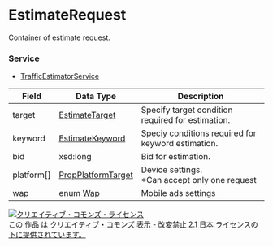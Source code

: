 # EstimateRequest
Container of estimate request.
### Service
+ [TrafficEstimatorService](../services/TrafficEstimatorService.md)

| Field | Data Type | Description | 
|---|---|---|
| target| <a href="../data/EstimateTarget.md">EstimateTarget</a>| Specify target condition required for estimation. |
| keyword| <a href="../data/EstimateKeyword.md">EstimateKeyword</a>| Speciy conditions required for keyword estimation. |
| bid| xsd:long| Bid for estimation. |
| platform[]| <a href="../data/PropPlatformTarget.md">PropPlatformTarget</a>| Device settings.<br>*Can accept only one request |
| wap| enum <a href="../data/Wap.md">Wap</a>| Mobile ads settings |
<a rel="license" href="http://creativecommons.org/licenses/by-nd/2.1/jp/"><img alt="クリエイティブ・コモンズ・ライセンス" style="border-width:0" src="https://i.creativecommons.org/l/by-nd/2.1/jp/88x31.png" /></a><br />この 作品 は <a rel="license" href="http://creativecommons.org/licenses/by-nd/2.1/jp/">クリエイティブ・コモンズ 表示 - 改変禁止 2.1 日本 ライセンスの下に提供されています。</a>
